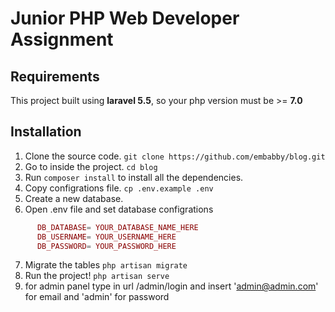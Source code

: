 # Junior PHP Web Developer Assignment


## Requirements
This project built using **laravel 5.5**, so your php version must be >= **7.0**

## Installation
1. Clone the source code. `git clone https://github.com/embabby/blog.git`
2. Go to inside the project. `cd blog`
3. Run `composer install` to install all the dependencies.
4. Copy configrations file. `cp .env.example .env`
5. Create a new database.
6. Open .env file and set database configrations
```php
      DB_DATABASE= YOUR_DATABASE_NAME_HERE
      DB_USERNAME= YOUR_USERNAME_HERE
      DB_PASSWORD= YOUR_PASSWORD_HERE
```
7. Migrate the tables `php artisan migrate`
8. Run the project! `php artisan serve`
9. for admin panel type in url /admin/login and insert 'admin@admin.com' for email and 'admin' for password

